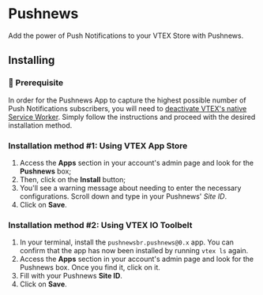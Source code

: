 # Pushnews

Add the power of Push Notifications to your VTEX Store with Pushnews.

## Installing

### 🚨 Prerequisite

In order for the Pushnews App to capture the highest possible number of Push Notifications subscribers, you will need to [deactivate VTEX's native Service Worker](https://vtex.io/docs/recipes/store-management/deactivating-the-vtex-io-native-service-worker/). Simply follow the instructions and proceed with the desired installation method.

### Installation method #1: Using VTEX App Store

1. Access the **Apps** section in your account's admin page and look for the **Pushnews** box;
2. Then, click on the **Install** button;
3. You'll see a warning message about needing to enter the necessary configurations. Scroll down and type in your Pushnews' *Site ID*.
4. Click on **Save**.

### Installation method #2: Using VTEX IO Toolbelt

1. In your terminal, install the `pushnewsbr.pushnews@0.x` app. You can confirm that the app has now been installed by running `vtex ls` again.
2. Access the **Apps** section in your account's admin page and look for the Pushnews box. Once you find it, click on it.
3. Fill with your Pushnews **Site ID**.
4. Click on **Save**.